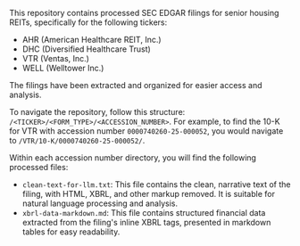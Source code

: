 This repository contains processed SEC EDGAR filings for senior housing REITs, specifically for the following tickers: 

- AHR (American Healthcare REIT, Inc.)
- DHC (Diversified Healthcare Trust)
- VTR (Ventas, Inc.)
- WELL (Welltower Inc.)

The filings have been extracted and organized for easier access and analysis.

To navigate the repository, follow this structure: `/<TICKER>/<FORM_TYPE>/<ACCESSION_NUMBER>`. For example, to find the 10-K for VTR with accession number `0000740260-25-000052`, you would navigate to `/VTR/10-K/0000740260-25-000052/`. 

Within each accession number directory, you will find the following processed files:
- `clean-text-for-llm.txt`: This file contains the clean, narrative text of the filing, with HTML, XBRL, and other markup removed. It is suitable for natural language processing and analysis.
- `xbrl-data-markdown.md`: This file contains structured financial data extracted from the filing's inline XBRL tags, presented in markdown tables for easy readability.